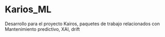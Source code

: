 # Karios_ML
Desarrollo para el proyecto Kairos, paquetes de trabajo relacionados con Mantenimiento predictivo, XAI, drift
